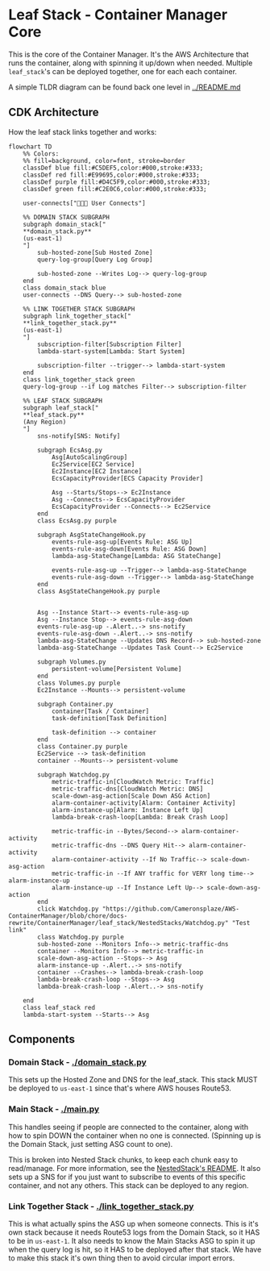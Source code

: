 # Leaf Stack - Container Manager Core

This is the core of the Container Manager. It's the AWS Architecture that runs the container, along with spinning it up/down when needed. Multiple `leaf_stack`'s can be deployed together, one for each each container.

A simple TLDR diagram can be found back one level in [../README.md](../README.md#leaf-stack-summary)

## CDK Architecture

How the leaf stack links together and works:

```mermaid
flowchart TD
    %% Colors:
    %% fill=background, color=font, stroke=border
    classDef blue fill:#C5DEF5,color:#000,stroke:#333;
    classDef red fill:#E99695,color:#000,stroke:#333;
    classDef purple fill:#D4C5F9,color:#000,stroke:#333;
    classDef green fill:#C2E0C6,color:#000,stroke:#333;

    user-connects["🧑‍🤝‍🧑 User Connects"]

    %% DOMAIN STACK SUBGRAPH
    subgraph domain_stack["
    **domain_stack.py**
    (us-east-1)
    "]
        sub-hosted-zone[Sub Hosted Zone]
        query-log-group[Query Log Group]

        sub-hosted-zone --Writes Log--> query-log-group
    end
    class domain_stack blue
    user-connects --DNS Query--> sub-hosted-zone

    %% LINK TOGETHER STACK SUBGRAPH
    subgraph link_together_stack["
    **link_together_stack.py**
    (us-east-1)
    "]
        subscription-filter[Subscription Filter]
        lambda-start-system[Lambda: Start System]

        subscription-filter --trigger--> lambda-start-system
    end
    class link_together_stack green
    query-log-group --if Log matches Filter--> subscription-filter

    %% LEAF STACK SUBGRAPH
    subgraph leaf_stack["
    **leaf_stack.py**
    (Any Region)
    "]
        sns-notify[SNS: Notify]

        subgraph EcsAsg.py
            Asg[AutoScalingGroup]
            Ec2Service[EC2 Service]
            Ec2Instance[EC2 Instance]
            EcsCapacityProvider[ECS Capacity Provider]

            Asg --Starts/Stops--> Ec2Instance
            Asg --Connects--> EcsCapacityProvider
            EcsCapacityProvider --Connects--> Ec2Service
        end
        class EcsAsg.py purple

        subgraph AsgStateChangeHook.py
            events-rule-asg-up[Events Rule: ASG Up]
            events-rule-asg-down[Events Rule: ASG Down]
            lambda-asg-StateChange[Lambda: ASG StateChange]

            events-rule-asg-up --Trigger--> lambda-asg-StateChange
            events-rule-asg-down --Trigger--> lambda-asg-StateChange
        end
        class AsgStateChangeHook.py purple


        Asg --Instance Start--> events-rule-asg-up
        Asg --Instance Stop--> events-rule-asg-down
        events-rule-asg-up -.Alert..-> sns-notify
        events-rule-asg-down -.Alert..-> sns-notify
        lambda-asg-StateChange --Updates DNS Record--> sub-hosted-zone
        lambda-asg-StateChange --Updates Task Count--> Ec2Service

        subgraph Volumes.py
            persistent-volume[Persistent Volume]
        end
        class Volumes.py purple
        Ec2Instance --Mounts--> persistent-volume

        subgraph Container.py
            container[Task / Container]
            task-definition[Task Definition]

            task-definition --> container
        end
        class Container.py purple
        Ec2Service --> task-definition
        container --Mounts--> persistent-volume

        subgraph Watchdog.py
            metric-traffic-in[CloudWatch Metric: Traffic]
            metric-traffic-dns[CloudWatch Metric: DNS]
            scale-down-asg-action[Scale Down ASG Action]
            alarm-container-activity[Alarm: Container Activity]
            alarm-instance-up[Alarm: Instance Left Up]
            lambda-break-crash-loop[Lambda: Break Crash Loop]

            metric-traffic-in --Bytes/Second--> alarm-container-activity
            metric-traffic-dns --DNS Query Hit--> alarm-container-activity
            alarm-container-activity --If No Traffic--> scale-down-asg-action
            metric-traffic-in --If ANY traffic for VERY long time--> alarm-instance-up
            alarm-instance-up --If Instance Left Up--> scale-down-asg-action
        end
        click Watchdog.py "https://github.com/Cameronsplaze/AWS-ContainerManager/blob/chore/docs-rewrite/ContainerManager/leaf_stack/NestedStacks/Watchdog.py" "Test link"
        class Watchdog.py purple
        sub-hosted-zone --Monitors Info--> metric-traffic-dns
        container --Monitors Info--> metric-traffic-in
        scale-down-asg-action --Stops--> Asg
        alarm-instance-up -.Alert..-> sns-notify
        container --Crashes--> lambda-break-crash-loop
        lambda-break-crash-loop --Stops--> Asg
        lambda-break-crash-loop -.Alert..-> sns-notify

    end
    class leaf_stack red
    lambda-start-system --Starts--> Asg
```

## Components

### Domain Stack - [./domain_stack.py](./domain_stack.py)

This sets up the Hosted Zone and DNS for the leaf_stack. This stack MUST be deployed to `us-east-1` since that's where AWS houses Route53.

### Main Stack - [./main.py](./main.py)

This handles seeing if people are connected to the container, along with how to spin DOWN the container when no one is connected. (Spinning up is the Domain Stack, just setting ASG count to one).

This is broken into Nested Stack chunks, to keep each chunk easy to read/manage. For more information, see the [NestedStack's README](./NestedStacks/README.md). It also sets up a SNS for if you just want to subscribe to events of this specific container, and not any others. This stack can be deployed to any region.

### Link Together Stack - [./link_together_stack.py](./link_together_stack.py)

This is what actually spins the ASG up when someone connects. This is it's own stack because it needs Route53 logs from the Domain Stack, so it HAS to be in `us-east-1`. It also needs to know the Main Stacks ASG to spin it up when the query log is hit, so it HAS to be deployed after that stack. We have to make this stack it's own thing then to avoid circular import errors.
